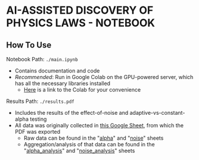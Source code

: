 # AI-ASSISTED DISCOVERY OF PHYSICS LAWS - NOTEBOOK

## How To Use
Notebook Path: `./main.ipynb`
- Contains documentation and code
- *Recommended*: Run in Google Colab on the GPU-powered server, which has all the necessary libraries installed
  - [Here](https://colab.research.google.com/drive/1csJsHGzou9a-Loy9jC4-OyhB1P12Z2rQ?usp=sharing) is a link to the Colab for your convenience

Results Path: `./results.pdf`
- Includes the results of the effect-of-noise and adaptive-vs-constant-alpha testing
- All data was originally collected in [this Google Sheet](https://docs.google.com/spreadsheets/d/1t9HqzVDHinJkV29-46H7Hvq82RXtvIA1s53FudI60SY/edit?usp=sharing), from which the PDF was exported
  - Raw data can be found in the "[alpha](https://docs.google.com/spreadsheets/d/1t9HqzVDHinJkV29-46H7Hvq82RXtvIA1s53FudI60SY/edit?gid=0#gid=0)" and "[noise](https://docs.google.com/spreadsheets/d/1t9HqzVDHinJkV29-46H7Hvq82RXtvIA1s53FudI60SY/edit?gid=344099043#gid=344099043)" sheets
  - Aggregation/analysis of that data can be found in the "[alpha_analysis](https://docs.google.com/spreadsheets/d/1t9HqzVDHinJkV29-46H7Hvq82RXtvIA1s53FudI60SY/edit?gid=146546834#gid=146546834)" and "[noise_analysis](https://docs.google.com/spreadsheets/d/1t9HqzVDHinJkV29-46H7Hvq82RXtvIA1s53FudI60SY/edit?gid=1500867377#gid=1500867377)" sheets
